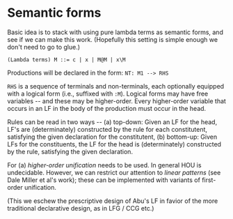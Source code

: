 # Semantic forms

Basic idea is to stack with using pure lambda terms as semantic forms, and see if we can make this work. 
(Hopefully this setting is simple enough we don't need to go to glue.)

```
(Lambda terms) M ::= c | x | M@M | x\M
```
 
Productions will be declared in the form:
``
NT: M1 --> RHS
``

`RHS` is a sequence of terminals and non-terminals, each optionally equipped with a logical form (i.e., suffixed with `:M`). 
Logical forms may have free  variables -- and these may be higher-order. Every higher-order variable that occurs in an LF 
in the body of the production must occur in the head. 

Rules can be read in two ways -- (a) top-down: Given an LF for the head, LF's are (determinately) constructed by the rule for 
each constitutent, satisfying the given declaration for the constitutent, (b) bottom-up: Given LFs for the constituents, the LF
for the head is (determinately) constructed by the rule, satisfying the given declaration. 

For (a) _higher-order unification_ needs to be used. In general HOU is undecidable. However, we can restrict our attention to 
_linear  patterns_ (see Dale Miller et al's work); these can be implemented with variants of first-order unification.

(This we eschew the prescriptive design of Abu's LF in favior of the more traditional declarative design, as in LFG / CCG etc.)

